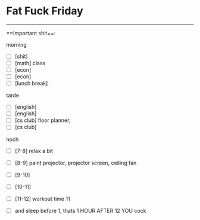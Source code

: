 # Fat Fuck Friday
---
==Important shit==: 

morning
- [ ] [shit] 
- [ ] [math] class
- [ ] [econ] 
- [ ] [econ] 
- [ ] [lunch break] 

tarde
- [ ] [english] 
- [ ] [english] 
- [ ] [cs club] floor planner, 
- [ ] [cs club] 

noch
- [ ] [7-8] relax a bit
- [ ] [8-9] paint projector, projector screen, ceiling fan
- [ ] [9-10] 
- [ ] [10-11] 
- [ ] [11-12] workout time 11
- [ ] and sleep before 1, thats 1 HOUR AFTER 12 YOU cock

